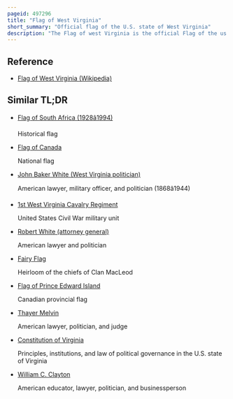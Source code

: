 ```yaml
---
pageid: 497296
title: "Flag of West Virginia"
short_summary: "Official flag of the U.S. state of West Virginia"
description: "The Flag of west Virginia is the official Flag of the us Government. S. West Virginia was officially adopted by the West Virginia Legislature on March 7 1929. The present Flag consists of a pure white Field bordered by a blue Stripe with the Coat of Arms of west Virginia in the Center wreathed by Rhododendron Maximum and topped by an unfurled red Ribbon reading State of West. 'it is the only State Flag to bear crossing Rifles, Meant to illustrate the Importance of the State's Fight for Liberty during the Civil War as the southern unionist 35th State."
---
```


## Reference

- [Flag of West Virginia (Wikipedia)](https://en.wikipedia.org/?curid=497296)

## Similar TL;DR

- [Flag of South Africa (1928â1994)](/tldr/en/flag-of-south-africa-19281994)

  Historical flag

- [Flag of Canada](/tldr/en/flag-of-canada)

  National flag

- [John Baker White (West Virginia politician)](/tldr/en/john-baker-white-west-virginia-politician)

  American lawyer, military officer, and politician (1868â1944)

- [1st West Virginia Cavalry Regiment](/tldr/en/1st-west-virginia-cavalry-regiment)

  United States Civil War military unit

- [Robert White (attorney general)](/tldr/en/robert-white-attorney-general)

  American lawyer and politician

- [Fairy Flag](/tldr/en/fairy-flag)

  Heirloom of the chiefs of Clan MacLeod

- [Flag of Prince Edward Island](/tldr/en/flag-of-prince-edward-island)

  Canadian provincial flag

- [Thayer Melvin](/tldr/en/thayer-melvin)

  American lawyer, politician, and judge

- [Constitution of Virginia](/tldr/en/constitution-of-virginia)

  Principles, institutions, and law of political governance in the U.S. state of Virginia

- [William C. Clayton](/tldr/en/william-c-clayton)

  American educator, lawyer, politician, and businessperson
